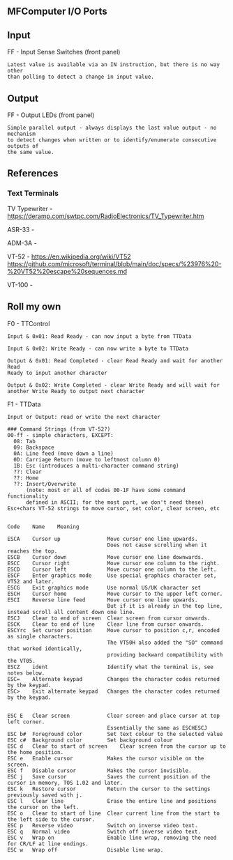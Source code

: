 ﻿## MFComputer I/O Ports

## Input

FF - Input Sense Switches (front panel)

	Latest value is available via an IN instruction, but there is no way other
	than polling to detect a change in input value.

## Output

FF - Output LEDs (front panel)

	Simple parallel output - always displays the last value output - no mechanism
	to detect changes when written or to identify/enumerate consecutive outputs of
	the same value.

## References

### Text Terminals

TV Typewriter - https://deramp.com/swtpc.com/RadioElectronics/TV_Typewriter.htm

ASR-33 - 

ADM-3A - 

VT-52 - https://en.wikipedia.org/wiki/VT52 https://github.com/microsoft/terminal/blob/main/doc/specs/%23976%20-%20VT52%20escape%20sequences.md

VT-100 - 

## Roll my own

F0 - TTControl

	Input & 0x01: Read Ready - can now input a byte from TTData

	Input & 0x02: Write Ready - can now write a byte to TTData

	Output & 0x01: Read Completed - clear Read Ready and wait for another Read
	Ready to input another character

	Output & 0x02: Write Completed - clear Write Ready and will wait for
	another Write Ready to output next character

F1 - TTData

    Input or Output: read or write the next character

	### Command Strings (from VT-52?)
	00-ff - simple characters, EXCEPT:
	  08: Tab
	  09: Backspace
	  0A: Line feed (move down a line)
	  0D: Carriage Return (move to leftmost column 0)
	  1B: Esc (introduces a multi-character command string)
	  ??: Clear
	  ??: Home
	  ??: Insert/Overwrite
	      (note: most or all of codes 00-1F have some command functionality 
	      defined in ASCII; for the most part, we don't need these)
    Esc+chars VT-52 strings to move cursor, set color, clear screen, etc
	  
	  
    Code	Name	Meaning
    
    ESCA	Cursor up	            Move cursor one line upwards.
                                    Does not cause scrolling when it reaches the top.
    ESCB	Cursor down	            Move cursor one line downwards.
    ESCC	Cursor right	        Move cursor one column to the right.
    ESCD	Cursor left	            Move cursor one column to the left.
    ESCF	Enter graphics mode	    Use special graphics character set, VT52 and later.
    ESCG	Exit graphics mode	    Use normal US/UK character set
    ESCH	Cursor home	            Move cursor to the upper left corner.
    ESCI	Reverse line feed	    Move cursor one line upwards.
                                    But if it is already in the top line, instead scroll all content down one line.
    ESCJ	Clear to end of screen	Clear screen from cursor onwards.
    ESCK	Clear to end of line	Clear line from cursor onwards.
    ESCYrc	Set cursor position	    Move cursor to position c,r, encoded as single characters.
                                    The VT50H also added the "SO" command that worked identically,
                                    providing backward compatibility with the VT05.
    ESCZ	ident	                Identify what the terminal is, see notes below.
    ESC=	Alternate keypad	    Changes the character codes returned by the keypad.
    ESC>	Exit alternate keypad	Changes the character codes returned by the keypad.
    
    
    ESC E	Clear screen	        Clear screen and place cursor at top left corner.
                                    Essentially the same as ESCHESCJ
    ESC b#	Foreground color	    Set text colour to the selected value
    ESC c#	Background color	    Set background colour
    ESC d	Clear to start of screen	Clear screen from the cursor up to the home position.
    ESC e	Enable cursor	        Makes the cursor visible on the screen.
    ESC f	Disable cursor	        Makes the cursor invisible.
    ESC j	Save cursor	            Saves the current position of the cursor in memory, TOS 1.02 and later.
    ESC k	Restore cursor	        Return the cursor to the settings previously saved with j.
    ESC l	Clear line	            Erase the entire line and positions the cursor on the left.
    ESC o	Clear to start of line	Clear current line from the start to the left side to the cursor.
    ESC p	Reverse video	        Switch on inverse video text.
    ESC q	Normal video	        Switch off inverse video text.
    ESC v	Wrap on	                Enable line wrap, removing the need for CR/LF at line endings.
    ESC w	Wrap off	            Disable line wrap.